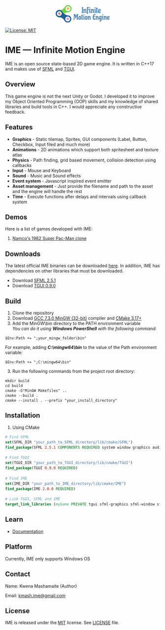 <p align="center">
    <img src="logo.png" alt="IME Logo">
</p>

[![License: MIT](https://img.shields.io/badge/License-MIT-blue.svg)](https://opensource.org/licenses/MIT)

# IME — Infinite Motion Engine

IME is an open source state-based 2D game engine. It is written in C++17 and 
makes use of [SFML](https://github.com/SFML/SFML) and [TGUI](https://github.com/texus/TGUI).

## Overview

This game engine is not the next Unity or Godot. I developed it to improve my
Object Oriented Programming (OOP) skills and my knowledge of shared libraries
and build tools in C++. I would appreciate any constructive feedback.

## Features
 
* **Graphics** - Static tilemap, Sprites, GUI components (Label, Button, Checkbox, Input filed and much more)
* **Animations** - 2D animations which support both spritesheet and texture atlas
* **Physics** - Path finding, grid based movement, collision detection using callbacks
* **Input** - Mouse and Keyboard
* **Sound** - Music and Sound effects
* **Event system** - Javascript inspired event emitter
* **Asset management** - Just provide the filename and path to the asset and the engine will handle the rest
* **Time** - Execute functions after delays and intervals using callback system

## Demos

Here is a list of games developed with IME:

1. [Namco's 1982 Super Pac-Man clone](https://github.com/KwenaMashamaite/SuperPacMan)

## Downloads

The latest official IME binaries can be downloaded [here](https://github.com/KwenaMashamaite/IME/releases/latest/download/IME-1.0.0.zip). 
In addition, IME has dependencies on other libraries that must be downloaded.

- Download [SFML 2.5.1](https://github.com/KwenaMashamaite/IME/releases/latest/download/SFML-2.5.1.zip)
- Download [TGUI 0.9.0](https://github.com/KwenaMashamaite/IME/releases/latest/download/TGUI-0.9.0.zip)

##  Build

1. Clone the repository
2. Download [GCC 7.3.0 MinGW (32-bit)](https://sourceforge.net/projects/mingw-w64/files/Toolchains%20targetting%20Win32/Personal%20Builds/mingw-builds/7.3.0/threads-posix/dwarf/i686-7.3.0-release-posix-dwarf-rt_v5-rev0.7z/download) compiler and [CMake 3.17+](https://cmake.org/download/)
3. Add the MinGW\bin directory to the PATH environment variable </br>
   _You can do it using **Windows PowerShell** with the following command:_
```shell
$Env:Path += ";your_mingw_folder\bin"
```
For example, adding **_C:\mingw64\bin_** to the value of the Path environment variable:

```shell
$Env:Path += ";C:\mingw64\bin"
```
3. Run the following commands from the project root directory:

```shell
mkdir build
cd build
cmake -G"MinGW Makefiles" ..
cmake --build .
cmake --install . --prefix "your_install_directory"
```

## Installation

1. Using CMake 
   
```cmake
# Find SFML
set(SFML_DIR "your_path_to_SFML_directory/lib/cmake/SFML")
find_package(SFML 2.5.1 COMPONENTS REQUIRED system window graphics audio)

# Find TGUI
set(TGUI_DIR "your_path_to_TGUI_directory/lib/cmake/TGUI")
find_package(TGUI 0.9.0 REQUIRED)

# Find IME
set(IME_DIR "your_path_to_IME_directory/lib/cmake/IME")
find_package(IME 2.0.0 REQUIRED)

# Link TGUI, SFML and IME
target_link_libraries (myGame PRIVATE tgui sfml-graphics sfml-window sfml-system sfml-audio ime)
```

## Learn

* [Documentation](https://kwenamashamaite.github.io/IME/docs/v2.0-beta/html/index.html)

## Platform

Currently, IME only supports Windows OS

## Contact

Name: Kwena Mashamaite (Author)

Email: kmash.ime@gmail.com
 
## License

IME is released under the [MIT](https://opensource.org/licenses/MIT) license. See [LICENSE](LICENSE) file.
